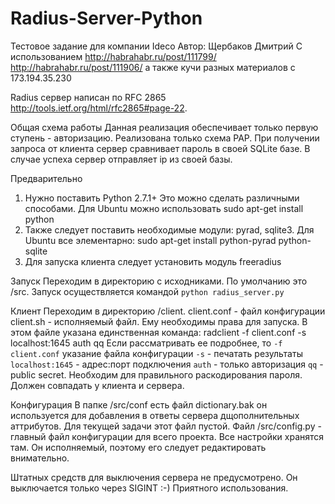 Radius-Server-Python
====================

Тестовое задание для компании Ideco
Автор: Щербаков Дмитрий
С использованием http://habrahabr.ru/post/111799/  http://habrahabr.ru/post/111906/ а также кучи разных материалов с 173.194.35.230

Radius сервер написан по RFC 2865 http://tools.ietf.org/html/rfc2865#page-22.

Общая схема работы
Данная реализация обеспечивает только первую ступень - авторизацию. Реализована только схема PAP. При получении запроса от клиента сервер сравнивает пароль в своей SQLite базе. В случае успеха сервер отправляет ip из своей базы.

Предварительно
1) Нужно поставить Python 2.7.1+ Это можно сделать различными способами. Для Ubuntu можно использовать sudo apt-get install python
2) Также следует поставить необходимые модули: pyrad, sqlite3. Для Ubuntu все элементарно: sudo apt-get install python-pyrad python-sqlite
3) Для запуска клиента следует установить модуль freeradius

Запуск
Переходим в директорию с исходниками. По умолчанию это <root project>/src. Запуск осуществляется командой `python radius_server.py`

Клиент
Переходим в директорию  <root project>/client. 
	client.conf - файл конфигурации
	client.sh - исполняемый файл. Ему необходимы права для запуска. В этом файле указана единственная команда: radclient -f client.conf -s localhost:1645 auth qq
Если рассматривать ее подробнее, то 
	`-f client.conf` указание файла конфигурации
	`-s` - печатать результаты
	`localhost:1645` - адрес:порт подключения
	`auth` - только авторизация
	`qq` - public secret. Необходим для правильного раскодирования пароля. Должен совпадать у клиента и сервера.

Конфигурация
В папке <root project>/src/conf есть файл dictionary.bak он используется для добавления в ответы сервера дщополнительных аттрибутов. Для текущей задачи этот файл пустой.
Файл <root project>/src/config.py - главный файл конфигурации для всего проекта. Все настройки хранятся там. Он исполняемый, поэтому его следует редактировать внимательно.

Штатных средств для выключения сервера не предусмотрено. Он выключается только через SIGINT :-)
Приятного использования.
